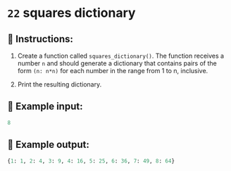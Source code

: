 # `22` squares dictionary

## 📝 Instructions:

1. Create a function called `squares_dictionary()`. The function receives a number `n` and should generate a dictionary that contains pairs of the form `(n: n*n)` for each number in the range from 1 to n, inclusive.

2. Print the resulting dictionary.

## 📎 Example input:

```py
8
```

## 📎 Example output:

```py
{1: 1, 2: 4, 3: 9, 4: 16, 5: 25, 6: 36, 7: 49, 8: 64}
```
